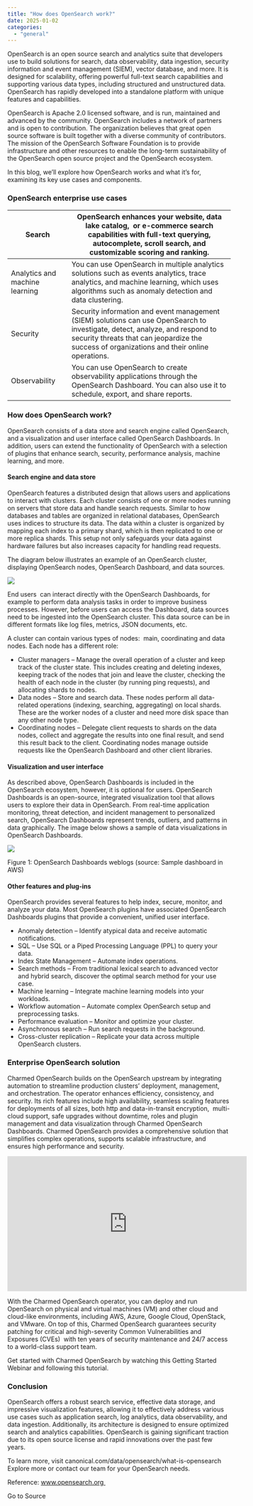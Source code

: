 ```yaml
---
title: "How does OpenSearch work?"
date: 2025-01-02
categories: 
  - "general"
---
```


OpenSearch is an open source search and analytics suite that developers use to build solutions for search, data observability, data ingestion, security information and event management (SIEM), vector database, and more. It is designed for scalability, offering powerful full-text search capabilities and supporting various data types, including structured and unstructured data. OpenSearch has rapidly developed into a standalone platform with unique features and capabilities. 

OpenSearch is Apache 2.0 licensed software, and is run, maintained and advanced by the community. OpenSearch includes a network of partners and is open to contribution. The organization believes that great open source software is built together with a diverse community of contributors. The mission of the OpenSearch Software Foundation is to provide infrastructure and other resources to enable the long-term sustainability of the OpenSearch open source project and the OpenSearch ecosystem. 

In this blog, we’ll explore how OpenSearch works and what it’s for, examining its key use cases and components.  

### OpenSearch enterprise use cases

| Search | OpenSearch enhances your website, data lake catalog,  or e-commerce search capabilities with full-text querying, autocomplete, scroll search, and customizable scoring and ranking. |
| --- | --- |
| Analytics and machine learning | You can use OpenSearch in multiple analytics solutions such as events analytics, trace analytics, and machine learning, which uses algorithms such as anomaly detection and data clustering. |
| Security | Security information and event management (SIEM) solutions can use OpenSearch to  investigate, detect, analyze, and respond to security threats that can jeopardize the success of organizations and their online operations. |
| Observability | You can use OpenSearch to create observability applications through the OpenSearch Dashboard. You can also use it to schedule, export, and share reports. |

### How does OpenSearch work?

OpenSearch consists of a data store and search engine called OpenSearch, and a visualization and user interface called OpenSearch Dashboards. In addition, users can extend the functionality of OpenSearch with a selection of plugins that enhance search, security, performance analysis, machine learning, and more.

#### Search engine and data store

OpenSearch features a distributed design that allows users and applications to interact with clusters. Each cluster consists of one or more nodes running on servers that store data and handle search requests. Similar to how databases and tables are organized in relational databases, OpenSearch uses indices to structure its data. The data within a cluster is organized by mapping each index to a primary shard, which is then replicated to one or more replica shards. This setup not only safeguards your data against hardware failures but also increases capacity for handling read requests.

The diagram below illustrates an example of an OpenSearch cluster, displaying OpenSearch nodes, OpenSearch Dashboard, and data sources.

![](https://res.cloudinary.com/canonical/image/fetch/f_auto,q_auto,fl_sanitize,c_fill,w_720/https://lh7-rt.googleusercontent.com/docsz/AD_4nXc0aTqRQWi97dpw5w8kRErkL9LJFDljzGtRKKA59XWtbQq0-ddX1WJFGo-AhRhvunaaGw0_KCqelyCsMA69TeACzg88692SWO9j-0N51PukbaV41fA1QX028bxjLaRnz-kyHtNf7w?key=9VrXJ2dB1AbnPjktxU5JY8Ld)

End users  can interact directly with the OpenSearch Dashboards, for example to perform data analysis tasks in order to improve business processes. However, before users can access the Dashboard, data sources need to be ingested into the OpenSearch cluster. This data source can be in different formats like log files, metrics, JSON documents, etc.

A cluster can contain various types of nodes:  main, coordinating and data nodes. Each node has a different role:

- Cluster managers – Manage the overall operation of a cluster and keep track of the cluster state. This includes creating and deleting indexes, keeping track of the nodes that join and leave the cluster, checking the health of each node in the cluster (by running ping requests), and allocating shards to nodes.
- Data nodes – Store and search data. These nodes perform all data-related operations (indexing, searching, aggregating) on local shards. These are the worker nodes of a cluster and need more disk space than any other node type.
- Coordinating nodes – Delegate client requests to shards on the data nodes, collect and aggregate the results into one final result, and send this result back to the client. Coordinating nodes manage outside requests like the OpenSearch Dashboard and other client libraries.

#### Visualization and user interface

As described above, OpenSearch Dashboards is included in the OpenSearch ecosystem, however, it is optional for users. OpenSearch Dashboards is an open-source, integrated visualization tool that allows users to explore their data in OpenSearch. From real-time application monitoring, threat detection, and incident management to personalized search, OpenSearch Dashboards represent trends, outliers, and patterns in data graphically. The image below shows a sample of data visualizations in OpenSearch Dashboards.

![](https://res.cloudinary.com/canonical/image/fetch/f_auto,q_auto,fl_sanitize,c_fill,w_720/https://lh7-rt.googleusercontent.com/docsz/AD_4nXcibhfYWQeN9iv-92XeYd1HIREE86BOTYLoGITtXPacgWAEIDfcxIcS0oGJ5uw7Tsc-Qr-fhT6C-7E4KhadqzgrVkwKB6NY1UInItLAsqsLnAT65BDRCwrJT_g445VdGXJC4jGViA?key=9VrXJ2dB1AbnPjktxU5JY8Ld)

Figure 1: OpenSearch Dashboards weblogs (source: Sample dashboard in AWS)

#### Other features and plug-ins

OpenSearch provides several features to help index, secure, monitor, and analyze your data. Most OpenSearch plugins have associated OpenSearch Dashboards plugins that provide a convenient, unified user interface.

- Anomaly detection – Identify atypical data and receive automatic notifications.
- SQL – Use SQL or a Piped Processing Language (PPL) to query your data.
- Index State Management – Automate index operations.
- Search methods – From traditional lexical search to advanced vector and hybrid search, discover the optimal search method for your use case.
- Machine learning – Integrate machine learning models into your workloads.
- Workflow automation – Automate complex OpenSearch setup and preprocessing tasks.
- Performance evaluation – Monitor and optimize your cluster.
- Asynchronous search – Run search requests in the background.
- Cross-cluster replication – Replicate your data across multiple OpenSearch clusters.

### Enterprise OpenSearch solution

Charmed OpenSearch builds on the OpenSearch upstream by integrating automation to streamline production clusters’ deployment, management, and orchestration. The operator enhances efficiency, consistency, and security. Its rich features include high availability, seamless scaling features for deployments of all sizes, both http and data-in-transit encryption,  multi-cloud support, safe upgrades without downtime, roles and plugin management and data visualization through Charmed OpenSearch Dashboards. Charmed OpenSearch provides a comprehensive solution that simplifies complex operations, supports scalable infrastructure, and ensures high performance and security. 

<iframe allow="accelerometer; autoplay; clipboard-write; encrypted-media; gyroscope; picture-in-picture; web-share" allowfullscreen frameborder="0" height="304" loading="lazy" referrerpolicy="strict-origin-when-cross-origin" src="https://www.youtube.com/embed/1wxWEgh1zHA?feature=oembed" title="Introducing Charmed OpenSearch" width="540"></iframe>

With the Charmed OpenSearch operator, you can deploy and run OpenSearch on physical and virtual machines (VM) and other cloud and cloud-like environments, including AWS, Azure, Google Cloud, OpenStack, and VMware. On top of this, Charmed OpenSearch guarantees security patching for critical and high-severity Common Vulnerabilities and Exposures (CVEs)  with ten years of security maintenance and 24/7 access to a world-class support team. 

  
Get started with Charmed OpenSearch by watching this Getting Started Webinar and following this tutorial. 

### Conclusion

OpenSearch offers a robust search service, effective data storage, and impressive visualization features, allowing it to effectively address various use cases such as application search, log analytics, data observability, and data ingestion. Additionally, its architecture is designed to ensure optimized search and analytics capabilities. OpenSearch is gaining significant traction due to its open source license and rapid innovations over the past few years.

To learn more, visit canonical.com/data/opensearch/what-is-opensearch  
Explore more or contact our team for your OpenSearch needs.  
  
  
  
Reference: www.opensearch.org 

Go to Source
